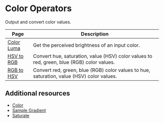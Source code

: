 # Color Operators

Output and convert color values.

| **Page** | **Description** |
| --- | --- |
| [Color Luma](Operator-ColorLuma.md) | Get the perceived brightness of an input color. |
| [HSV to RGB](Operator-HSVToRGB.md) | Convert hue, saturation, value (HSV) color values to red, green, blue (RGB) color values. |
| [RGB to HSV](Operator-RGBToHSV.md) | Convert red, green, blue (RGB) color values to hue, saturation, value (HSV) color values. |

## Additional resources

- [Color](Operator-InlineColor.md)
- [Sample Gradient](Operator-SampleGradient.md)
- [Saturate](Operator-Saturate.md)



